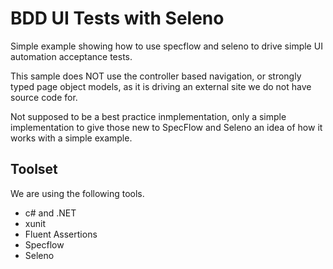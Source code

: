 ﻿BDD UI Tests with Seleno
========================

Simple example showing how to use specflow and seleno to drive simple UI automation acceptance tests.

This sample does NOT use the controller based navigation, or strongly typed page object models, as it is driving an external site we do not have source code for.

Not supposed to be a best practice inmplementation, only a simple implementation to give those new to SpecFlow and Seleno an idea of how it works with a simple example.

Toolset
-------
We are using the following tools.

* c# and .NET
* xunit
* Fluent Assertions
* Specflow
* Seleno

